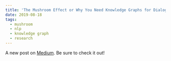 ```yaml
---
title: 'The Mushroom Effect or Why You Need Knowledge Graphs for Dialog Systems'
date: 2019-08-18
tags:
  - mushroom
  - nlp
  - knowledge graph
  - research
---
```


A new post on [Medium](https://medium.com/@mgalkin/the-mushroom-effect-or-why-you-need-knowledge-graphs-for-dialog-systems-b7894f74cf86). Be sure to check it out!


